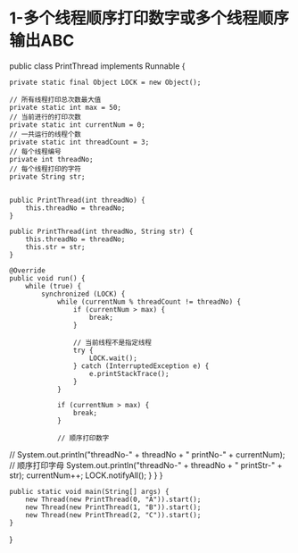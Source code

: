 # 1-多个线程顺序打印数字或多个线程顺序输出ABC

public class PrintThread implements Runnable {

    private static final Object LOCK = new Object();

    // 所有线程打印总次数最大值
    private static int max = 50;
    // 当前进行的打印次数
    private static int currentNum = 0;
    // 一共运行的线程个数
    private static int threadCount = 3;
    // 每个线程编号
    private int threadNo;
    // 每个线程打印的字符
    private String str;


    public PrintThread(int threadNo) {
        this.threadNo = threadNo;
    }

    public PrintThread(int threadNo, String str) {
        this.threadNo = threadNo;
        this.str = str;
    }

    @Override
    public void run() {
        while (true) {
            synchronized (LOCK) {
                while (currentNum % threadCount != threadNo) {
                    if (currentNum > max) {
                        break;
                    }

                    // 当前线程不是指定线程
                    try {
                        LOCK.wait();
                    } catch (InterruptedException e) {
                        e.printStackTrace();
                    }
                }

                if (currentNum > max) {
                    break;
                }
                
                // 顺序打印数字
//                System.out.println("threadNo-" + threadNo + " printNo-" + currentNum);
                // 顺序打印字母
                System.out.println("threadNo-" + threadNo + " printStr-" + str);
                currentNum++;
                LOCK.notifyAll();
            }
        }
    }

    public static void main(String[] args) {
        new Thread(new PrintThread(0, "A")).start();
        new Thread(new PrintThread(1, "B")).start();
        new Thread(new PrintThread(2, "C")).start();
    }
}
